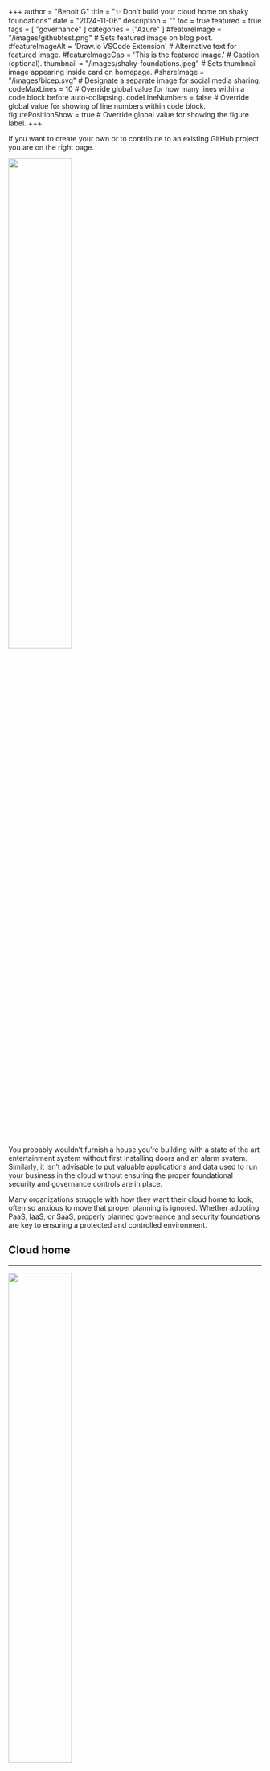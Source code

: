 +++
author = "Benoit G"
title = "✨ Don’t build your cloud home on shaky foundations"
date = "2024-11-06"
description = ""
toc = true
featured = true
tags = [
    "governance"
]
categories = ["Azure"
]
#featureImage = "/images/githubtest.png" # Sets featured image on blog post.
#featureImageAlt = 'Draw.io VSCode Extension' # Alternative text for featured image.
#featureImageCap = 'This is the featured image.' # Caption (optional).
thumbnail = "/images/shaky-foundations.jpeg" # Sets thumbnail image appearing inside card on homepage.
#shareImage = "/images/bicep.svg" # Designate a separate image for social media sharing.
codeMaxLines = 10 # Override global value for how many lines within a code block before auto-collapsing.
codeLineNumbers = false # Override global value for showing of line numbers within code block.
figurePositionShow = true # Override global value for showing the figure label.
+++

If you want to create your own or to contribute to an existing GitHub project you are on the right page.
<!--more-->

<img src="/images/shaky-foundations.jpeg" width="50%" height="50%">

You probably wouldn’t furnish a house you’re building with a state of the art entertainment system without first installing doors and an alarm system. Similarly, it isn’t advisable to put valuable applications and data used to run your business in the cloud without ensuring the proper foundational security and governance controls are in place.

Many organizations struggle with how they want their cloud home to look, often so anxious to move that proper planning is ignored. Whether adopting PaaS, IaaS, or SaaS, properly planned governance and security foundations are key to ensuring a protected and controlled environment.

## Cloud home
---

<img src="/images/cloud-home.png" width="50%" height="50%">


## Critical Design Areas
---

## Key components
---

## Cloud Adoption Framework (CAF)
---

## Landing zone
---

## Management groups
---

## Policies
---

- Built-In vs custom
- Audit / Deny / If Not exist

## Automation
---

- Azure DevOps vs GitHub

## RBAC
---

- Least privileges

- Groups instead of direct user assigments

## Naming convention
---

- Define a naming convention before any deployment
- Exemple of naming convention
- Implement a naming policy to enforce the naming convention, ensuring consistency and preventing deviations or poor practices.

## Tagging
---

- Main tags (Env, CreationDate, ...)
- Implement a tagging policy to enforce the naming convention, ensuring consistency and preventing deviations or poor practices.

## Network
---

- Hub and spoke topology
- Ip adress plan
- Peering
- IPAM

## VMS
---

- NAT

## Extra tools
---

- Az Goviz

- Naming convention tool
